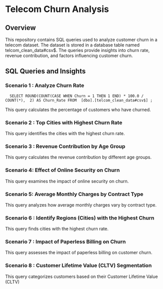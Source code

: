 # Telecom Churn Analysis

##  Overview

This repository contains SQL queries used to analyze customer churn in a telecom dataset. The dataset is stored in a database table named telcom_clean_data#csv$. The queries provide insights into churn rate, revenue contribution, and factors influencing customer churn.

## SQL Queries and Insights
### Scenario 1 :  Analyze Churn Rate


      SELECT ROUND(COUNT(CASE WHEN Churn = 1 THEN 1 END) * 100.0 / COUNT(*),  2) AS Churn_Rate FROM  [dbo].[telcom_clean_data#csv$] ;

This query calculates the percentage of customers who have churned.


###  Scenario 2 : Top Cities with Highest Churn Rate
This query identifies the cities with the highest churn rate.


###  Scenario 3 : Revenue Contribution by Age Group
This query calculates the revenue contribution by different age groups.


###  Scenario 4: Effect of Online Security on Churn
This query examines the impact of online security on churn.

###  Scenario 5: Average Monthly Charges by Contract Type
This query analyzes how average monthly charges vary by contract type.

###  Scenario 6  :  Identify Regions (Cities) with the Highest Churn
This query finds cities with the highest churn rate.

###  Scenario  7 : Impact of Paperless Billing on Churn
This query assesses the impact of paperless billing on customer churn.

###  Scenario  8 : Customer Lifetime Value (CLTV) Segmentation
This query categorizes customers based on their Customer Lifetime Value (CLTV)
